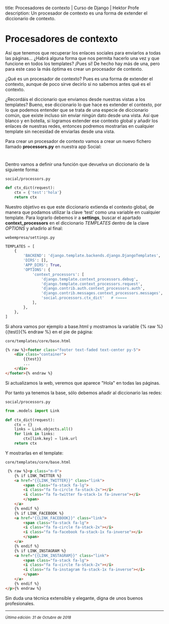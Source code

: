 title: Procesadores de contexto | Curso de Django | Hektor Profe
description: Un procesador de contexto es una forma de extender el diccionario de contexto.

# Procesadores de contexto

Así que tenemos que recuperar los enlaces sociales para enviarlos a todas las páginas… ¿Habrá alguna forma que nos permita hacerlo una vez y que funcione en todos los templates? ¡Pues sí! De hecho hay más de una, pero para este caso la más óptima es crear un procesador de contexto. 

¿Qué es un procesador de contexto? Pues es una forma de extender el contexto, aunque de poco sirve decirlo si no sabemos antes qué es el contexto.

¿Recordáis el diccionario que enviamos desde nuestras vistas a los templates? Bueno, ese diccionario lo que hace es extender el contexto, por lo que podemos entender que se trata de una especie de diccionario común, que existe incluso sin enviar ningún dato desde una vista. Así que blanco y en botella, si logramos extender ese contexto global y añadir los enlaces de nuestras redes, entonces podremos mostrarlas en cualquier template sin necesidad de enviarlas desde una vista.

Para crear un procesador de contexto vamos a crear un nuevo fichero llamado **processors.py** en nuestra app Social:

<div style="text-align:center;margin-top:25px"><img class="lazy" data-src="{{cdn}}/django/webempresa/46.png" style="max-width:275px"/></div>

Dentro vamos a definir una función que devuelva un diccionario de la siguiente forma:

`social/processors.py`
```python
def ctx_dict(request):
    ctx = {'test':'hola'}
    return ctx  
```

Nuestro objetivo es que este diccionario extienda el contexto global, de manera que podamos utilizar la clave ‘test’ como una variable en cualquier template. Para lograrlo debemos ir a **settings**, buscar el apartado **context_processors** en el diccionario *TEMPLATES* dentro de la clave *OPTIONS* y añadirlo al final:

`webempresa/settings.py`
```python
TEMPLATES = [
    {
        'BACKEND': 'django.template.backends.django.DjangoTemplates',
        'DIRS': [],
        'APP_DIRS': True,
        'OPTIONS': {
            'context_processors': [
                'django.template.context_processors.debug',
                'django.template.context_processors.request',
                'django.contrib.auth.context_processors.auth',
                'django.contrib.messages.context_processors.messages',
                'social.processors.ctx_dict'   # <====
            ],
        },
    },
]
```

Si ahora vamos por ejemplo a base.html y mostramos la variable {% raw %}{{test}}{% endraw %} en el pie de página:

`core/templates/core/base.html` 
```html
{% raw %}<footer class="footer text-faded text-center py-5">
    <div class="container">
        {{test}}
        ...
    </div>
</footer>{% endraw %}
```

Si actualizamos la web, veremos que aparece "Hola" en todas las páginas.

Por tanto ya tenemos la base, sólo debemos añadir al diccionario las redes:

`social/processors.py`
```python
from .models import Link

def ctx_dict(request):
    ctx = {}
    links = Link.objects.all()
    for link in links:
        ctx[link.key] = link.url
    return ctx
```

Y mostrarlas en el template:

`core/templates/core/base.html`
```html
 {% raw %}<p class="m-0">
    {% if LINK_TWITTER %}
    <a href="{{LINK_TWITTER}}" class="link">
        <span class="fa-stack fa-lg">
        <i class="fa fa-circle fa-stack-2x"></i>
        <i class="fa fa-twitter fa-stack-1x fa-inverse"></i>
        </span>
    </a>
    {% endif %}
    {% if LINK_FACEBOOK %}
    <a href="{{LINK_FACEBOOK}}" class="link">
        <span class="fa-stack fa-lg">
        <i class="fa fa-circle fa-stack-2x"></i>
        <i class="fa fa-facebook fa-stack-1x fa-inverse"></i>
        </span>
    </a>
    {% endif %}
    {% if LINK_INSTAGRAM %}
    <a href="{{LINK_INSTAGRAM}}" class="link">
        <span class="fa-stack fa-lg">
        <i class="fa fa-circle fa-stack-2x"></i>
        <i class="fa fa-instagram fa-stack-1x fa-inverse"></i>
        </span>
    </a>
    {% endif %}
</p>{% endraw %}
```

Sin duda una técnica extensible y elegante, digna de unos buenos profesionales.

___
<small class="edited"><i>Última edición: 31 de Octubre de 2018</i></small>